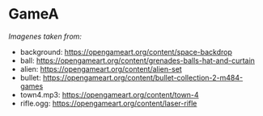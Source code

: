 # GameA
*Imagenes taken from:*
* background: https://opengameart.org/content/space-backdrop
* ball: https://opengameart.org/content/grenades-balls-hat-and-curtain
* alien: https://opengameart.org/content/alien-set
* bullet: https://opengameart.org/content/bullet-collection-2-m484-games
* town4.mp3: https://opengameart.org/content/town-4
* rifle.ogg: https://opengameart.org/content/laser-rifle
